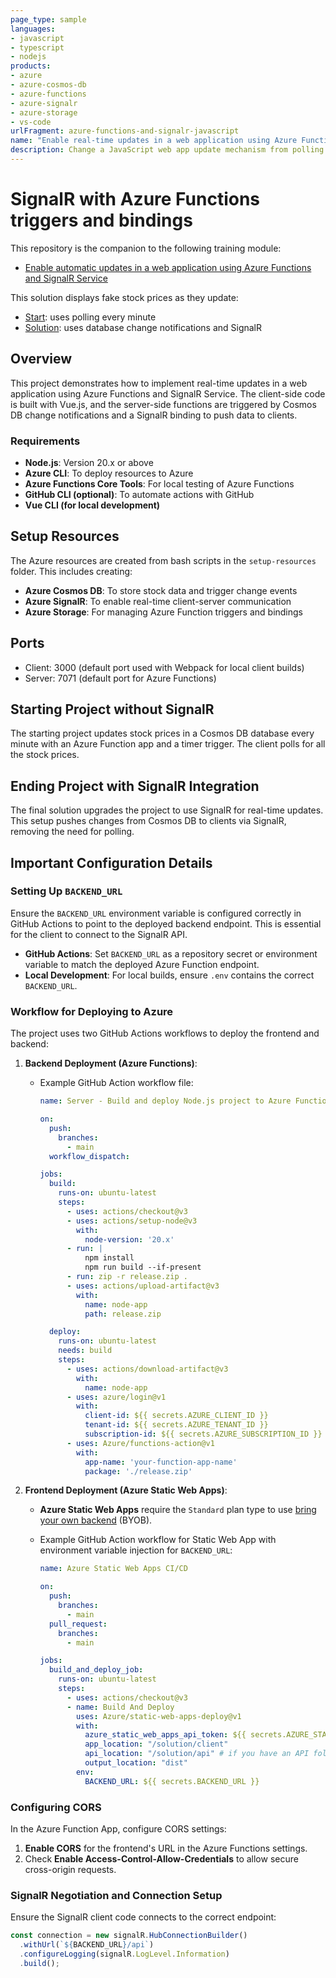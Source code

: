 ```yaml
---
page_type: sample
languages:
- javascript
- typescript
- nodejs
products:
- azure
- azure-cosmos-db
- azure-functions
- azure-signalr
- azure-storage
- vs-code
urlFragment: azure-functions-and-signalr-javascript
name: "Enable real-time updates in a web application using Azure Functions and SignalR Service"
description: Change a JavaScript web app update mechanism from polling to real-time push-based architecture with SignalR Service, Azure Cosmos DB and Azure Functions. Use Vue.js and JavaScript to use SignalR using Visual Studio Code.
---
```


# SignalR with Azure Functions triggers and bindings

This repository is the companion to the following training module:

* [Enable automatic updates in a web application using Azure Functions and SignalR Service](https://learn.microsoft.com/training/modules/automatic-update-of-a-webapp-using-azure-functions-and-signalr/)

This solution displays fake stock prices as they update: 

* [Start](./start): uses polling every minute
* [Solution](./solution): uses database change notifications and SignalR

## Overview

This project demonstrates how to implement real-time updates in a web application using Azure Functions and SignalR Service. The client-side code is built with Vue.js, and the server-side functions are triggered by Cosmos DB change notifications and a SignalR binding to push data to clients.

### Requirements

- **Node.js**: Version 20.x or above
- **Azure CLI**: To deploy resources to Azure
- **Azure Functions Core Tools**: For local testing of Azure Functions
- **GitHub CLI (optional)**: To automate actions with GitHub
- **Vue CLI (for local development)**

## Setup Resources

The Azure resources are created from bash scripts in the `setup-resources` folder. This includes creating:
- **Azure Cosmos DB**: To store stock data and trigger change events
- **Azure SignalR**: To enable real-time client-server communication
- **Azure Storage**: For managing Azure Function triggers and bindings

## Ports

* Client: 3000 (default port used with Webpack for local client builds)
* Server: 7071 (default port for Azure Functions)

## Starting Project without SignalR

The starting project updates stock prices in a Cosmos DB database every minute with an Azure Function app and a timer trigger. The client polls for all the stock prices.

## Ending Project with SignalR Integration

The final solution upgrades the project to use SignalR for real-time updates. This setup pushes changes from Cosmos DB to clients via SignalR, removing the need for polling.

## Important Configuration Details

### Setting Up `BACKEND_URL`

Ensure the `BACKEND_URL` environment variable is configured correctly in GitHub Actions to point to the deployed backend endpoint. This is essential for the client to connect to the SignalR API.

- **GitHub Actions**: Set `BACKEND_URL` as a repository secret or environment variable to match the deployed Azure Function endpoint.
- **Local Development**: For local builds, ensure `.env` contains the correct `BACKEND_URL`.

### Workflow for Deploying to Azure

The project uses two GitHub Actions workflows to deploy the frontend and backend:

1. **Backend Deployment (Azure Functions)**:
   - Example GitHub Action workflow file:
   
     ```yaml
     name: Server - Build and deploy Node.js project to Azure Function App
     
     on:
       push:
         branches:
           - main
       workflow_dispatch:
     
     jobs:
       build:
         runs-on: ubuntu-latest
         steps:
           - uses: actions/checkout@v3
           - uses: actions/setup-node@v3
             with:
               node-version: '20.x'
           - run: |
               npm install
               npm run build --if-present
           - run: zip -r release.zip .
           - uses: actions/upload-artifact@v3
             with:
               name: node-app
               path: release.zip
     
       deploy:
         runs-on: ubuntu-latest
         needs: build
         steps:
           - uses: actions/download-artifact@v3
             with:
               name: node-app
           - uses: azure/login@v1
             with:
               client-id: ${{ secrets.AZURE_CLIENT_ID }}
               tenant-id: ${{ secrets.AZURE_TENANT_ID }}
               subscription-id: ${{ secrets.AZURE_SUBSCRIPTION_ID }}
           - uses: Azure/functions-action@v1
             with:
               app-name: 'your-function-app-name'
               package: './release.zip'
     ```

2. **Frontend Deployment (Azure Static Web Apps)**:
   - **Azure Static Web Apps** require the `Standard` plan type to use [bring your own backend](https://learn.microsoft.com/azure/static-web-apps/functions-bring-your-own) (BYOB).
   - Example GitHub Action workflow for Static Web App with environment variable injection for `BACKEND_URL`:
   
     ```yaml
     name: Azure Static Web Apps CI/CD

     on:
       push:
         branches:
           - main
       pull_request:
         branches:
           - main

     jobs:
       build_and_deploy_job:
         runs-on: ubuntu-latest
         steps:
           - uses: actions/checkout@v3
           - name: Build And Deploy
             uses: Azure/static-web-apps-deploy@v1
             with:
               azure_static_web_apps_api_token: ${{ secrets.AZURE_STATIC_WEB_APPS_API_TOKEN }}
               app_location: "/solution/client"
               api_location: "/solution/api" # if you have an API folder
               output_location: "dist"
             env:
               BACKEND_URL: ${{ secrets.BACKEND_URL }}
     ```

### Configuring CORS

In the Azure Function App, configure CORS settings:
1. **Enable CORS** for the frontend's URL in the Azure Functions settings.
2. Check **Enable Access-Control-Allow-Credentials** to allow secure cross-origin requests.

### SignalR Negotiation and Connection Setup

Ensure the SignalR client code connects to the correct endpoint:
```javascript
const connection = new signalR.HubConnectionBuilder()
  .withUrl(`${BACKEND_URL}/api`)
  .configureLogging(signalR.LogLevel.Information)
  .build();
